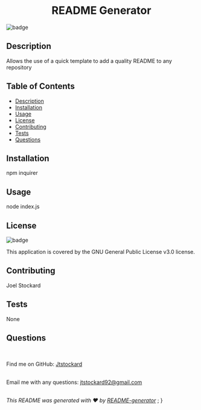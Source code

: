 <h1 align="center">README Generator </h1>
    
  ![badge](https://img.shields.io/badge/license-GNU-General-Public-License-v3.0-brightgreen)<br />

## Description

Allows the use of a quick template to add a quality README to any repository

## Table of Contents

- [Description](#description)
- [Installation](#installation)
- [Usage](#usage)
- [License](#license)
- [Contributing](#contributing)
- [Tests](#tests)
- [Questions](#questions)

## Installation

npm inquirer

## Usage

node index.js

## License

![badge](https://img.shields.io/badge/license-GNU-General-Public-License-v3.0-brightgreen)
<br />

This application is covered by the GNU General Public License v3.0 license.

## Contributing

Joel Stockard

## Tests

None

## Questions

  <br />

Find me on GitHub: [Jtstockard](https://github.com/Jtstockard)<br />
<br />

Email me with any questions: jtstockard92@gmail.com<br /><br />

_This README was generated with ❤️ by [README-generator](https://github.com/jtstockard/README-generator)_
;
}
